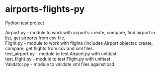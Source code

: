 # airports-flights-py

Python test project

Airport.py - module to work with airports: create, compare, find airport in list, get airports from csv file.<br>
Flight.py - module to work with flights (includes Airport objects): create, compare, get flights from csv and xml files.<br>
test_airport.py - module to test Airport.py with unittest.<br>
test_flight.py - module to test Flight.py with unittest.<br>
Validator.py - module to validate xml files against xsd.<br>
